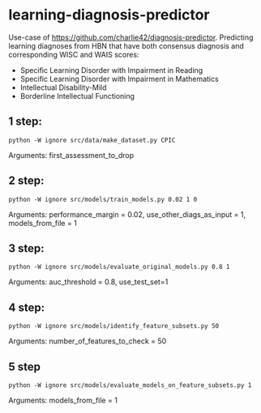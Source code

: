 # learning-diagnosis-predictor

Use-case of https://github.com/charlie42/diagnosis-predictor.
Predicting learning diagnoses from HBN that have both consensus diagnosis and corresponding WISC and WAIS scores:
- Specific Learning Disorder with Impairment in Reading
- Specific Learning Disorder with Impairment in Mathematics
- Intellectual Disability-Mild
- Borderline Intellectual Functioning

## 1 step:

`python -W ignore src/data/make_dataset.py CPIC`

Arguments: first_assessment_to_drop

## 2 step:

`python -W ignore src/models/train_models.py 0.02 1 0`

Arguments: performance_margin = 0.02, use_other_diags_as_input = 1, models_from_file = 1

## 3 step:

`python -W ignore src/models/evaluate_original_models.py 0.8 1`

Arguments: auc_threshold = 0.8, use_test_set=1

## 4 step:

`python -W ignore src/models/identify_feature_subsets.py 50`

Arguments: number_of_features_to_check = 50

## 5 step

`python -W ignore src/models/evaluate_models_on_feature_subsets.py 1`

Arguments: models_from_file = 1

